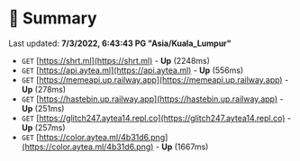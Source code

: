 # 📖 Summary
Last updated: **7/3/2022, 6:43:43 PG "Asia/Kuala_Lumpur"**

- `GET` [https://shrt.ml](https://shrt.ml) - **Up** (2248ms)
- `GET` [https://api.aytea.ml](https://api.aytea.ml) - **Up** (556ms)
- `GET` [https://memeapi.up.railway.app](https://memeapi.up.railway.app) - **Up** (278ms)
- `GET` [https://hastebin.up.railway.app](https://hastebin.up.railway.app) - **Up** (251ms)
- `GET` [https://glitch247.aytea14.repl.co](https://glitch247.aytea14.repl.co) - **Up** (257ms)
- `GET` [https://color.aytea.ml/4b31d6.png](https://color.aytea.ml/4b31d6.png) - **Up** (1667ms)
